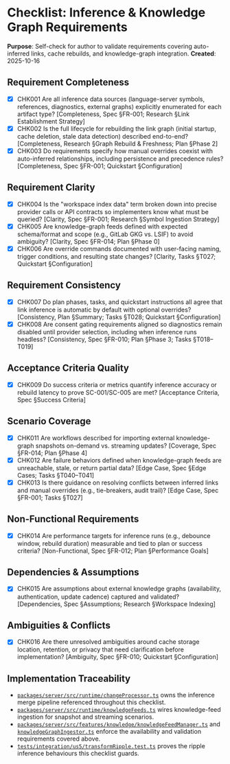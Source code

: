 # Checklist: Inference & Knowledge Graph Requirements

**Purpose**: Self-check for author to validate requirements covering auto-inferred links, cache rebuilds, and knowledge-graph integration.
**Created**: 2025-10-16

## Requirement Completeness
- [x] CHK001 Are all inference data sources (language-server symbols, references, diagnostics, external graphs) explicitly enumerated for each artifact type? [Completeness, Spec §FR-001; Research §Link Establishment Strategy]
- [x] CHK002 Is the full lifecycle for rebuilding the link graph (initial startup, cache deletion, stale data detection) described end-to-end? [Completeness, Research §Graph Rebuild & Freshness; Plan §Phase 2]
- [x] CHK003 Do requirements specify how manual overrides coexist with auto-inferred relationships, including persistence and precedence rules? [Completeness, Spec §FR-001; Quickstart §Configuration]

## Requirement Clarity
- [x] CHK004 Is the "workspace index data" term broken down into precise provider calls or API contracts so implementers know what must be queried? [Clarity, Spec §FR-001; Research §Symbol Ingestion Strategy]
- [x] CHK005 Are knowledge-graph feeds defined with expected schema/format and scope (e.g., GitLab GKG vs. LSIF) to avoid ambiguity? [Clarity, Spec §FR-014; Plan §Phase 0]
- [x] CHK006 Are override commands documented with user-facing naming, trigger conditions, and resulting state changes? [Clarity, Tasks §T027; Quickstart §Configuration]

## Requirement Consistency
- [x] CHK007 Do plan phases, tasks, and quickstart instructions all agree that link inference is automatic by default with optional overrides? [Consistency, Plan §Summary; Tasks §T028; Quickstart §Configuration]
- [x] CHK008 Are consent gating requirements aligned so diagnostics remain disabled until provider selection, including when inference runs headless? [Consistency, Spec §FR-010; Plan §Phase 3; Tasks §T018–T019]

## Acceptance Criteria Quality
- [x] CHK009 Do success criteria or metrics quantify inference accuracy or rebuild latency to prove SC-001/SC-005 are met? [Acceptance Criteria, Spec §Success Criteria]

## Scenario Coverage
- [x] CHK011 Are workflows described for importing external knowledge-graph snapshots on-demand vs. streaming updates? [Coverage, Spec §FR-014; Plan §Phase 4]
- [x] CHK012 Are failure behaviors defined when knowledge-graph feeds are unreachable, stale, or return partial data? [Edge Case, Spec §Edge Cases; Tasks §T040–T041]
- [x] CHK013 Is there guidance on resolving conflicts between inferred links and manual overrides (e.g., tie-breakers, audit trail)? [Edge Case, Spec §FR-001; Tasks §T027]

## Non-Functional Requirements
- [x] CHK014 Are performance targets for inference runs (e.g., debounce window, rebuild duration) measurable and tied to plan or success criteria? [Non-Functional, Spec §FR-012; Plan §Performance Goals]

## Dependencies & Assumptions
- [x] CHK015 Are assumptions about external knowledge graphs (availability, authentication, update cadence) captured and validated? [Dependencies, Spec §Assumptions; Research §Workspace Indexing]

## Ambiguities & Conflicts
- [x] CHK016 Are there unresolved ambiguities around cache storage location, retention, or privacy that need clarification before implementation? [Ambiguity, Spec §FR-010; Quickstart §Configuration]

## Implementation Traceability
- [`packages/server/src/runtime/changeProcessor.ts`](../../packages/server/src/runtime/changeProcessor.ts) owns the inference merge pipeline referenced throughout this checklist.
- [`packages/server/src/runtime/knowledgeFeeds.ts`](../../packages/server/src/runtime/knowledgeFeeds.ts) wires knowledge-feed ingestion for snapshot and streaming scenarios.
- [`packages/server/src/features/knowledge/knowledgeFeedManager.ts`](../../packages/server/src/features/knowledge/knowledgeFeedManager.ts) and [`knowledgeGraphIngestor.ts`](../../packages/server/src/features/knowledge/knowledgeGraphIngestor.ts) enforce the availability and validation requirements covered above.
- [`tests/integration/us5/transformRipple.test.ts`](../../tests/integration/us5/transformRipple.test.ts) proves the ripple inference behaviours this checklist guards.
